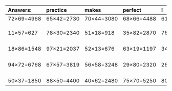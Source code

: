 | Answers: | practice | makes | perfect | ! |
| :--- | :--- | :--- | :--- | :--- |
| 72×69=4968 | 65×42=2730 | 70×44=3080 | 68×66=4488 | 61×50=3050 | 
|   |   |   |   |   | 
|   |   |   |   |   | 
|   |   |   |   |   | 
| 11×57=627 | 78×30=2340 | 51×18=918 | 35×82=2870 | 76×37=2812 | 
|   |   |   |   |   | 
|   |   |   |   |   | 
|   |   |   |   |   | 
|   |   |   |   |   | 
| 18×86=1548 | 97×21=2037 | 52×13=676 | 63×19=1197 | 34×43=1462 | 
|   |   |   |   |   | 
|   |   |   |   |   | 
|   |   |   |   |   | 
|   |   |   |   |   | 
| 94×72=6768 | 67×57=3819 | 56×58=3248 | 29×80=2320 | 28×32=896 | 
|   |   |   |   |   | 
|   |   |   |   |   | 
|   |   |   |   |   | 
|   |   |   |   |   | 
| 50×37=1850 | 88×50=4400 | 40×62=2480 | 75×70=5250 | 80×69=5520 | 
